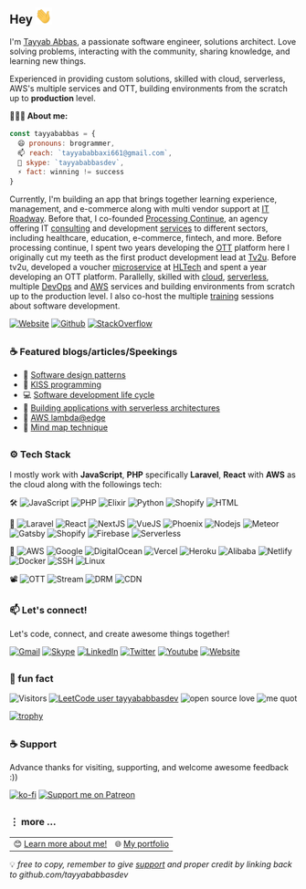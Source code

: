 ## Hey <img src="./Hi.gif" width="29px">
I'm <a href="https://tayyababbasdev.github.io" target="_blank" title="Tayyab Abbas">Tayyab Abbas</a>, a passionate software engineer, solutions architect. Love solving problems, interacting with the community, sharing knowledge, and learning new things.

Experienced in providing custom solutions, skilled with cloud, serverless, AWS's multiple services and OTT, building environments from the scratch up to **production** level.</br>

**🙋🏻‍♂️ About me:**
```js
const tayyababbas = {
  😄 pronouns: brogrammer,
  📫 reach: `tayyababbaxi661@gmail.com`,
  💬 skype: `tayyababbasdev`,
  ⚡ fact: winning != success
}
```

Currently, I'm building an app that brings together learning experience, management, and e-commerce along with multi vendor support at <a target="_blank" href="https://itroadway.com">IT Roadway</a>. Before that, I co-founded <a target="_blank" href="https://processingcontinue.com">Processing Continue</a>, an agency offering IT <a target="_blank" href="#">consulting</a> and development <a target="_blank" href="#" >services</a> to different sectors, including healthcare, education, e-commerce, fintech, and more.
Before processing continue, I spent two years developing the <a target="_blank" href="#" >OTT</a> platform here I originally cut my teeth as the first product development lead at <a target="_blank" href="https://www.linkedin.com/company/tv2ulahore">Tv2u</a>.
Before tv2u, developed a voucher <a target="_blank" href="#" >microservice</a> at <a target="_blank" href="https://www.hltech.io">HLTech</a> and spent a year developing an OTT platform.
Parallelly, skilled with <a target="_blank" href="#" >cloud</a>, <a target="_blank" href="#" >serverless</a>, multiple <a target="_blank" href="#" >DevOps</a> and <a target="_blank" href="#" >AWS</a> services and building environments from scratch up to the production level.
I also co-host the multiple <a target="_blank" href="#" >training</a> sessions about software development.

[![Website](https://img.shields.io/badge/-tayyababbasdev.github.io-0078D4?style=flat&logo=Homepage&logoColor=white)](https://tayyababbasdev.github.io/)
[![Github](https://img.shields.io/badge/-@tayyababbasdev-000?style=flat&logo=Github&logoColor=white)](https://tayyababbasdev.github.io/)
[![StackOverflow](https://img.shields.io/badge/tayyababbasdev-%23F58025?style=flat&logo=stackoverflow&logoColor=white)](https://stackoverflow.com/users/17666468/tayyababbasdev)

##

### ☕️ Featured blogs/articles/Speekings
- 📖 [Software design patterns](https://tayyababbasdev.github.io/)
- 🚀 [KISS programming](https://tayyababbasdev.github.io/)
- 💻 [Software development life cycle](https://tayyababbasdev.github.io/)
- 🌟 [Building applications with serverless architectures](https://tayyababbasdev.github.io/)
- 👏 [AWS lambda@edge](https://tayyababbasdev.github.io/)
- 🧠 [Mind map technique](https://tayyababbasdev.github.io/)

##

### ⚙️ Tech Stack
I mostly work with **JavaScript**, **PHP** specifically **Laravel**, **React** with **AWS** as the cloud along with the followings tech:

🛠️ ![JavaScript](https://img.shields.io/badge/JavaScript-F7DF1E?logo=javascript&logoColor=black)
![PHP](https://img.shields.io/badge/PHP-777BB4?logo=php&logoColor=white)
![Elixir](https://img.shields.io/badge/Elixir-4B275F?logo=elixir&logoColor=white)
![Python](https://img.shields.io/badge/Python-3776AB?logo=python&logoColor=white)
![Shopify](https://img.shields.io/badge/Liquid-7AB55C?logo=shopify&logoColor=white)
![HTML](https://img.shields.io/badge/HTML-E34F26?logo=html5&logoColor=white)

🧪 ![Laravel](https://img.shields.io/badge/Laravel-FF2D20?logo=laravel&logoColor=white)
![React](https://img.shields.io/badge/React-20232A?logo=react&logoColor=61DAFB)
![NextJS](https://img.shields.io/badge/Next-000000?logo=nextdotjs&logoColor=white)
![VueJS](https://img.shields.io/badge/Vue-4FC08D?logo=vuedotjs&logoColor=white)
![Phoenix](https://img.shields.io/badge/Phoenix-FD4F00?logo=phoenixframework&logoColor=white)
![Nodejs](https://img.shields.io/badge/Node-43853D?logo=node.js&logoColor=white)
![Meteor](https://img.shields.io/badge/Meteor-DE4F4F?logo=meteor&logoColor=white)
![Gatsby](https://img.shields.io/badge/Gatsby-663399?logo=gatsby&logoColor=white)
![Shopify](https://img.shields.io/badge/Shopify-7AB55C?logo=shopify&logoColor=white)
![Firebase](https://img.shields.io/badge/Firebase-DD2C00?logo=firebase&logoColor=white)
![Serverless](https://img.shields.io/badge/Serverless-FD5750?logo=serverless&logoColor=white)

[comment]: ![Nginx](https://img.shields.io/badge/nginx-009639?logo=nginx&logoColor=white)
[comment]: ![Apache](https://img.shields.io/badge/apache-D22128?logo=apache&logoColor=white)
[comment]: ![LiteSpeed](https://img.shields.io/badge/LiteSpeed-yellow?logo=litespeed&logoColor=white)

🚀 ![AWS](https://img.shields.io/badge/AWS-232F3E?logo=amazonwebservices&logoColor=white)
![Google](https://img.shields.io/badge/Google-4285F4?logo=googlecloud&logoColor=white)
![DigitalOcean](https://img.shields.io/badge/DigitalOcean-0080FF?logo=digitalocean&logoColor=white)
![Vercel](https://img.shields.io/badge/Vercel-000000?logo=vercel&logoColor=white)
![Heroku](https://img.shields.io/badge/Heroku-430098?logo=heroku&logoColor=white)
![Alibaba](https://img.shields.io/badge/Alibaba-FF6A00?logo=alibabadotcom&logoColor=white)
![Netlify](https://img.shields.io/badge/Netlify-00C7B7?logo=netlify&logoColor=white)
![Docker](https://img.shields.io/badge/-Docker-2496ED?logo=docker&logoColor=white)
![SSH](https://img.shields.io/badge/-SSH-000000?logo=termius&logoColor=white)
![Linux](https://img.shields.io/badge/-Linux-FCC624?logo=linux&logoColor=white)

📽️ ![OTT](https://img.shields.io/badge/OTT-%23F58025?logo=&logoColor=white)
![Stream](https://img.shields.io/static/v1.svg?label=Stream&message=HLS%20|%20DASH%20&style=flat&color=blue&labelColor=232F3E)
![DRM](https://img.shields.io/static/v1.svg?label=DRM&message=Widevine%20|%20PlayReady%20|%20FairPlay&style=flat&color=blue&labelColor=232F3E)
![CDN](https://img.shields.io/static/v1.svg?label=CDN&message=Akamai%20|%20Cloudflare%20|%20Amazon%20CloudFront&style=flat&color=blue&labelColor=232F3E)

[comment]: ![Git](https://img.shields.io/badge/-Git-F05032?logo=git&logoColor=white)
[comment]: ![Jira](https://img.shields.io/badge/-Jira-0052CC?logo=jira&logoColor=white)

##

### 📫 Let's connect!
Let's code, connect, and create awesome things together!

[![Gmail](https://img.shields.io/badge/-tayyababbaxi661@gmail.com-c14438?style=flat&logo=Gmail&logoColor=white)](mailto:tayyababbaxi661@gmail.com)
[![Skype](https://img.shields.io/static/v1.svg?label=Skype&message=tayyababbasdev&style=flat&color=blue)](https://join.skype.com/invite/wfHtrH7tedlg)
[![LinkedIn](https://img.shields.io/static/v1.svg?label=LinkedIn&message=tayyababbasdev&logo=linkedin&style=flat&color=blue)](https://www.linkedin.com/in/tayyababbasdev/)
[![Twitter](https://img.shields.io/badge/-tayyababbasdev-000?style=flat&logo=X&logoColor=white)](https://x.com/tayyababbasdev)
[![Youtube](https://img.shields.io/badge/-@tayyababbasdev-c14438?style=flat&logo=Youtube&logoColor=white)](https://www.youtube.com/@tayyababbasdev)
[![Website](https://img.shields.io/badge/-tayyababbasdev.github.io-0078D4?style=flat&logo=Homepage&logoColor=white)](https://tayyababbasdev.github.io/)

##

### 🍿 fun fact

![Visitors](https://api.visitorbadge.io/api/visitors?path=tayyababbasdev&countColor=%232ccce4&style=flat&labelStyle=upper)
[![LeetCode user tayyababbasdev](https://img.shields.io/badge/dynamic/json?style=flat&labelColor=black&color=%23ffa116&label=Solved&query=solvedOverTotal&url=https%3A%2F%2Fleetcode-badge.vercel.app%2Fapi%2Fusers%2Ftayyababbasdev&logo=leetcode&logoColor=yellow)](https://leetcode.com/tayyababbasdev/)
![open source love](https://img.shields.io/badge/Open%20Source-♥️-43853D)
![me quot](https://img.shields.io/badge/❝❞%20winning%20!=%20success-2496ED?style=flat)

[![trophy](https://github-profile-trophy.vercel.app/?username=tayyababbasdev&theme=flat&margin-w=5&margin-h=5&no-bg=true&no-frame=true)](https://tayyababbasdev.github.io)

[comment]: [![](https://ossrank.com/widget/873034)](https://ossrank.com/c/873034-tayyababbasdev)

##

### ☕️ Support
Advance thanks for visiting, supporting, and welcome awesome feedback :))

[![ko-fi](https://ko-fi.com/img/githubbutton_sm.svg)](https://ko-fi.com/P5P018ZSIU)
[![Support me on Patreon](https://img.shields.io/badge/Support%20me%20on%20Patreon-000?style=for-the-badge&logo=patreon&logoColor=white)](https://www.patreon.com/bePatron?u=156223860)

##

### ⋮ more ...

<table>
  <tr>
    <td>😊&nbsp;<a href="https://www.google.com/search?q=tayyababbasdev+github">Learn more about me!</a></td>
    <td>🌐&nbsp;<a href="https://tayyababbasdev.github.io/">My portfolio</a></td>
  </tr>
</table>

💡 _free to copy, remember to give [support](https://ko-fi.com/P5P018ZSIU) and proper credit by linking back to github.com/tayyababbasdev_
